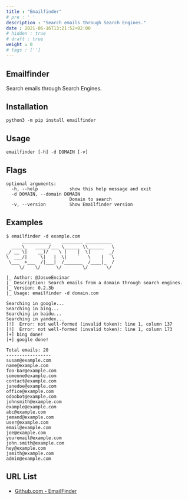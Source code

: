 ```yaml
---
title : "Emailfinder"
# pre : ' '
description : "Search emails through Search Engines."
date : 2021-06-16T13:21:52+02:00
# hidden : true
# draft : true
weight : 0
# tags : ['']
---
```


## Emailfinder

Search emails through Search Engines.

## Installation

```plain
python3 -m pip install emailfinder
```

## Usage

```plain
emailfinder [-h] -d DOMAIN [-v]
```

## Flags

```plain
optional arguments:
  -h, --help            show this help message and exit
  -d DOMAIN, --domain DOMAIN
                        Domain to search
  -v, --version         Show Emailfinder version
```

## Examples

```plain
$ emailfinder -d example.com
      ___________    ________ __________ 
  ____\_   _____/___ \______ \\______   \
_/ __ \|    __)/    \ |    |  \|       _/
\  ___/|     \|   |  \|    `   \    |   \
 \___  >___  /|___|  /_______  /____|_  /
     \/    \/      \/        \/       \/ 

|_ Author: @JosueEncinar
|_ Description: Search emails from a domain through search engines.
|_ Version: 0.2.3b
|_ Usage: emailfinder -d domain.com

Searching in google...
Searching in bing...
Searching in baidu...
Searching in yandex...
[!]  Error: not well-formed (invalid token): line 1, column 137
[!]  Error: not well-formed (invalid token): line 1, column 173
[+] bing done!
[+] google done!

Total emails: 20
-----------------
susan@example.com
name@example.com
foo-bar@example.com
someone@example.com
contact@example.com
janedoe@example.com
office@example.com
odoobot@example.com
johnsmith@example.com
example@example.com
abc@example.com
jemand@example.com
user@example.com
email@example.com
joe@example.com
youremail@example.com
john.smith@example.com
hey@example.com
jsmith@example.com
admin@example.com
```

## URL List

- [Github.com - EmailFinder](https://github.com/Josue87/EmailFinder)

